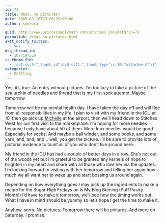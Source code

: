 ```yaml
---
id: 73
title: What, no pictures?
date: 2005-02-10T23:06:25+00:00
author: synedra

guid: http://www.princesspolymath.com/princess_polymath/?p=73
permalink: /what-no-pictures.html
aktt_notify_twitter:
  - yes
dsq_thread_id:
  - 1877197559
tc-thumb-fld:
  - 'a:2:{s:9:"_thumb_id";b:0;s:11:"_thumb_type";s:10:"attachment";}'
categories:
  - Knitting
---
```

Yes, it&#8217;s true. An entry without pictures. I&#8217;m too lazy to take a picture of the sea urchin of needles and thread that is my first sock attempt. Maybe tomorrow.
  
Tomorrow will be my mental health day. I have taken the day off and will flee from all responsibilities in my life. I plan to visit with my friend in the ICU at 10, then go pick up [Michelle](http://fickleknitterfiend.blogspot.com) at the airport, then we&#8217;ll head down to Stitches West for our first visit to the marketplace. I&#8217;m hoping for more needles because I only have about 50 of them. More Inox needles would be good. Especially for socks. And maybe a ball winder, and some books, and some yarn, and, and, and&#8230; well, you get the picture. I&#8217;ll be sure to provide lots of pictorial evidence to taunt all of you who don&#8217;t live around here.
  
My friend in the ICU has had a couple of better days in a row. She&#8217;s not out of the woods yet but I&#8217;m grateful to be granted any kernels of hope to brighten in my heart and share with all those who love her via the updates. I&#8217;m looking forward to visiting with her tomorrow and telling her again how much we all want her to wake up and start bossing us around again.
  
Depending on how everything goes I may pick up the ingredients to make a recipe for the Sugar High Fridays on Is My Blog Burning (Puff Pastry Month!) I&#8217;d have to make it tomorrow, we&#8217;ll see how the timing works out. What I have in mind should be yummy so let&#8217;s hope I get the time to make it.
  
Anyhow, sorry. No pictures. Tomorrow there will be pictures. And more on Saturday. I promise.